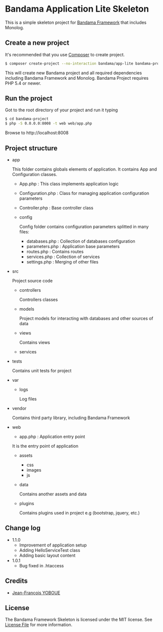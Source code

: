 # Bandama Application Lite Skeleton

This is a simple skeleton project for [Bandama Framework](https://github.com/jfyoboue/bandama-framework) that includes Monolog.

## Create a new project

It's recommended that you use [Composer](https://getcomposer.org/) to create project.

```bash
$ composer create-project --no-interaction bandama/app-lite bandama-project
```

This will create new Bandama project and all required dependencies including Bandama Framework and Monolog. Bandama Project requires PHP 5.4 or newer.

## Run the project

Got to the root directory of your project and run it typing

```bash
$ cd bandama-project
$ php -S 0.0.0.0:8008 -t web web/app.php
```

Browse to http://localhost:8008


## Project structure

* app

    This folder contains globals elements of application. It contains App and Configuration classes.

    - App.php : This class implements application logic
    - Configuration.php : Class for managing application configuration parameters
    - Controller.php : Base controller class
    - config

        Config folder contains configuration parameters splitted in many files:

        - databases.php : Collection of databases configuration
        - parameters.php : Application base parameters
        - routes.php : Contains routes
        - services.php : Collection of services
        - settings.php : Merging of other files

* src

    Project source code

    - controllers

        Controllers classes

    - models

        Project models for interacting with databases and other sources of data

    - views

        Contains views

    - services

* tests

    Contains unit tests for project

* var
    * logs

        Log files

* vendor

    Contains third party library, including Bandama Framework

* web

    - app.php : Application entry point

    It is the entry point of application

    * assets
        * css
        * images
        * js
    * data

        Contains another assets and data

    * plugins

        Contains plugins used in project e.g (bootstrap, jquery, etc.)

## Change log

* 1.1.0
    - Improvement of application setup
    - Adding HelloServiceTest class 
    - Adding basic layout content
* 1.0.1
    - Bug fixed in .htaccess 

## Credits

- [Jean-François YOBOUE](https://github.com/jfyoboue)

## License

The Bandama Framework Skeleton is licensed under the MIT license. See [License File](LICENSE.md) for more information.
